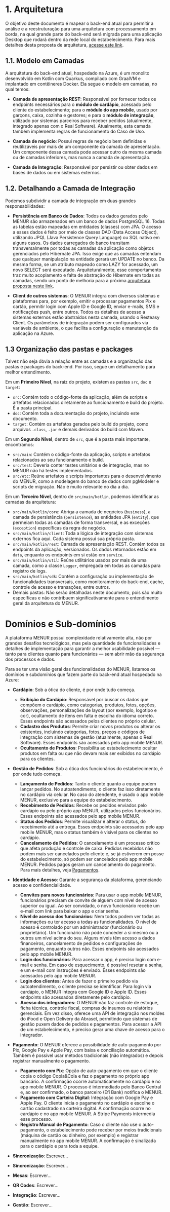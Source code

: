 # 1. Arquitetura

O objetivo deste documento é mapear o back-end atual para permitir a análise e a reestruturação
para uma arquitetura com processamento em borda, na qual grande parte do back-end será migrada
para uma aplicação Desktop que rodará dentro da rede local do estabelecimento. Para mais detalhes
desta proposta de arquitetura, [acesse este link]().

## 1.1. Modelo em Camadas

A arquitetura do back-end atual, hospedado na Azure, é um monolito desenvolvido em Kotlin com
Quarkus, compilado com GraalVM e implantado em contêineres Docker. Ela segue o modelo em camadas,
no qual temos:

- **Camada de apresentação REST**: Responsável por fornecer todos os endpoints necessários para o
  **módulo de cardápio**, acessado pelo cliente do estabelecimento; para o **módulo do app mobile**,
  usado por garçons, caixa, cozinha e gestores; e para o **módulo de integração**, utilizado por
  sistemas parceiros para receber pedidos (atualmente, integrado apenas com o Real Software).
  Atualmente, esta camada também implementa regras de funcionamento do Caso de Uso.

- **Camada de negócio**: Possui regras de negócio bem definidas e reutilizáveis por mais de um
  componente da camada de apresentação. Um componente dessa camada pode acessar outro da mesma
  camada ou de camadas inferiores, mas nunca a camada de apresentação.

- **Camada de Integração**: Responsável por persistir ou obter dados em bases de dados ou em
  sistemas externos.

## 1.2. Detalhando a Camada de Integração

Podemos subdividir a camada de integração em duas grandes responsabilidades:

- **Persistência em Banco de Dados**: Todos os dados gerados pelo MENUR são armazenados em um
  banco de dados PostgreSQL 16. Todas as tabelas estão mapeadas em entidades (classes) com JPA.
  O acesso a esses dados é feito por meio de classes DAO (Data Access Object), utilizando JPQL
  (Java Persistence Query Language) ou SQL nativo em alguns casos. Os dados carregados do banco
  transitam transversalmente por todas as camadas da aplicação como objetos gerenciados pelo
  Hibernate JPA. Isso exige que as camadas entendam que qualquer manipulação na entidade gerará
  um UPDATE no banco. Da mesma forma, se um atributo mapeado como LAZY for acessado, um novo
  SELECT será executado. Arquiteturalmente, esse comportamento traz muito acoplamento e falta de
  abstração do Hibernate em todas as camadas, sendo um ponto de melhoria para a próxima
  [arquitetura proposta neste link]().

- **Client de outros sistemas**: O MENUR integra com diversos sistemas e plataformas para, por
  exemplo, emitir e processar pagamentos Pix e cartão, permitir login com Apple ID e Google ID,
  enviar e-mails, SMS e notificações push, entre outros. Todos os detalhes de acesso a sistemas
  externos estão abstraídos nesta camada, usando o Resteasy Client. Os parâmetros de integração
  podem ser configurados via variáveis de ambiente, o que facilita a configuração e manutenção
  da aplicação na Azure.

## 1.3 Organização das pastas e packages

Talvez não seja óbvia a relação entre as camadas e a organização das pastas e packages do back-end.
Por isso, segue um detalhamento para melhor entendimento.

Em um **Primeiro Nível**, na raiz do projeto, existem as pastas `src`, `doc` e `target`:

- `src`: Contém todo o código-fonte da aplicação, além de scripts e artefatos relacionados
  diretamente ao funcionamento e build do projeto. É a pasta principal.
- `doc`: Contém toda a documentação do projeto, incluindo este documento.
- `target`: Contém os artefatos gerados pelo build do projeto, como arquivos `.class`, `.jar`
  e demais derivados do build com Maven.

Em um **Segundo Nível**, dentro de `src`, que é a pasta mais importante, encontramos:

- `src/main`: Contém o código-fonte da aplicação, scripts e artefatos relacionados ao seu
  funcionamento e build.
- `src/test`: Deveria conter testes unitários e de integração, mas no MENUR não há testes
  implementados.
- `src/etc`: Reúne artefatos e scripts importantes para o desenvolvimento do MENUR, como a
  modelagem do banco de dados com pgModeler e scripts de migração. Não é muito relevante no
  dia a dia.

Em um **Terceiro Nível**, dentro de `src/main/kotlin`, podemos identificar as camadas da arquitetura:

- `src/main/kotlin/core`: Abriga a camada de negócios (`business`), a camada de persistência
  (`persistence`), as entidades JPA (`entity`), que permeiam todas as camadas de forma transversal,
  e as exceções (`exception`) específicas da regra de negócio.
- `src/main/kotlin/client`: Toda a lógica de integração com sistemas externos fica aqui. Cada
  sistema possui sua própria pasta.
- `src/main/kotlin/rest`: Camada de apresentação REST. Contém todos os endpoints da aplicação,
  versionados. Os dados retornados estão em `data`, enquanto os endpoints em si estão em `service`.
- `src/main/kotlin/util`: Reúne utilitários usados por mais de uma camada, como a classe `Logger`,
  empregada em todas as camadas para registro de logs.
- `src/main/kotlin/sdk`: Contém a configuração ou implementação de funcionalidades transversais,
  como monitoramento do back-end, cache, controle de acesso e transações, entre outros.
- Demais pastas: Não serão detalhadas neste documento, pois são muito específicas e não contribuem
  significativamente para o entendimento geral da arquitetura do MENUR.

# Domínios e Sub-domínios

A plataforma MENUR possui complexidade relativamente alta, não por grandes desafios tecnológicos,
mas pela quantidade de funcionalidades e detalhes de implementação para garantir a melhor
usabilidade possível — tanto para clientes quanto para funcionários — sem abrir mão da segurança
dos processos e dados.

Para se ter uma visão geral das funcionalidades do MENUR, listamos os domínios e subdomínios que
fazem parte do back-end atual hospedado na Azure:

- **Cardápio**: Sob a ótica do cliente, é por onde tudo começa.
    - **Exibição do Cardápio**: Responsável por buscar os dados que compõem o cardápio, como categorias,
      produtos, fotos, opções, observações, personalizações de layout (por exemplo, logotipo e cor),
      ocultamento de itens em falta e escolha do idioma correto. Esses endpoints são acessados pelos
      clientes no próprio celular.
    - **Cadastro dos Produtos**: Permite criar novos produtos ou alterar os existentes, incluindo
      categorias, fotos, preços e códigos de integração com sistemas de gestão (atualmente, apenas o
      Real Software). Esses endpoints são acessados pelo app mobile MENUR.
    - **Ocultamento de Produtos**: Possibilita ao estabelecimento ocultar produtos em falta ou que
      não devam mais ser exibidos no cardápio para os clientes.

- **Gestão de Pedidos**: Sob a ótica dos funcionários do estabelecimento, é por onde tudo começa.
    - **Lançamento de Pedidos**: Tanto o cliente quanto a equipe podem lançar pedidos. No
      autoatendimento, o cliente faz isso diretamente no cardápio via celular. No caso do atendente,
      é usado o app mobile MENUR, exclusivo para a equipe do estabelecimento.
    - **Recebimento de Pedidos**: Recebe os pedidos enviados pelo cardápio ou pelo próprio app MENUR,
      utilizados pelos funcionários. Esses endpoints são acessados pelo app mobile MENUR.
    - **Status dos Pedidos**: Permite visualizar e alterar o status, do recebimento até a entrega.
      Esses endpoints são acessados pelo app mobile MENUR, mas o status também é visível para os
      clientes no cardápio.
    - **Cancelamento de Pedidos**: O cancelamento é um processo crítico que afeta produção e
      controle de caixa. Pedidos recebidos não podem mais ser cancelados pelo cliente e, se já
      estiverem em posse do estabelecimento, só podem ser cancelados pelo app mobile MENUR. Pedidos
      pagos geram um cancelamento do pagamento. Para mais detalhes, veja [Pagamentos]().

- **Identidade e Acesso**: Garante a segurança da plataforma, gerenciando acesso e confidencialidade.
    - **Convites para novos funcionários**: Para usar o app mobile MENUR, funcionários precisam de
      convite de alguém com nível de acesso superior ou igual. Ao ser convidado, o novo funcionário
      recebe um e-mail com link para baixar o app e criar senha.
    - **Nível de acesso dos funcionários**: Nem todos podem ver todas as informações ou ter acesso
      a todas as funcionalidades. O nível de acesso é controlado por um administrador (funcionário
      ou proprietário). Um funcionário não pode conceder a si mesmo ou a outros um nível acima do
      seu. Alguns níveis têm acesso a dados financeiros, cancelamento de pedidos e configurações
      de pagamento, enquanto outros não. Esses endpoints são acessados pelo app mobile MENUR.
    - **Login dos funcionários**: Para acessar o app, é preciso login com e-mail e senha. Em caso de
      esquecimento, é possível resetar a senha, e um e-mail com instruções é enviado. Esses endpoints
      são acessados pelo app mobile MENUR.
    - **Login dos clientes**: Antes de fazer o primeiro pedido via autoatendimento, o cliente precisa
      se identificar. Para login via cardápio, o MENUR integra com Google ID e Apple ID. Esses
      endpoints são acessados diretamente pelo cardápio.
    - **Acesso dos integradores**: O MENUR não faz controle de estoque, ficha técnica, controle fiscal,
      compras de insumos ou relatórios gerenciais. Em vez disso, oferece uma API de integração nos
      moldes do iFood e Open Delivery da Abrasel, permitindo que sistemas de gestão puxem dados de
      pedidos e pagamentos. Para acessar a API de um estabelecimento, é preciso gerar uma chave
      de acesso para o integrador.

- **Pagamento**: O MENUR oferece a possibilidade de auto-pagamento por Pix, Google Pay e Apple Pay,
  com baixa e conciliação automática. Também é possível usar métodos tradicionais (não integrados)
  e depois registrar manualmente o pagamento.
    - **Pagamento com Pix**: Opção de auto-pagamento em que o cliente copia o código Copia&Cola e faz
      o pagamento no próprio app bancário. A confirmação ocorre automaticamente no cardápio e no app
      mobile MENUR. O processo é intermediado pelo Banco Central e, ao ser confirmado, o banco
      parceiro (Efí Bank) notifica o MENUR.
    - **Pagamento com Carteira Digital**: Integração com Google Pay e Apple Pay. O cliente inicia o
      pagamento no cardápio e escolhe o cartão cadastrado na carteira digital. A confirmação ocorre
      no cardápio e no app mobile MENUR. A Stripe Payments intermedia esse processo.
    - **Registro Manual de Pagamento**: Caso o cliente não use o auto-pagamento, o estabelecimento
      pode receber por meios tradicionais (máquina de cartão ou dinheiro, por exemplo) e registrar
      manualmente no app mobile MENUR. A confirmação é sinalizada para o cardápio e para toda a
      equipe.

- **Sincronização**: Escrever...

- **Sincronização**: Escrever...

- **Mesas**: Escrever...

- **QR Codes**: Escrever...

- **Integração**: Escrever...

- **Gestão**: Escrever...

